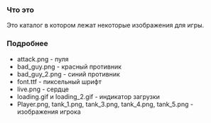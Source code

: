 ### Что это
Это каталог в котором лежат некоторые изображения для игры.

### Подробнее
- attack.png - пуля
- bad_guy.png - красный противник
- bad_guy_2.png - синий противник
- font.ttf - пиксельный шрифт
- live.png - сердце
- loading.gif и loading_2.gif - индикатор загрузки
- Player.png, tank_1.png, tank_3.png, tank_4.png, tank_5.png - изображения игрока